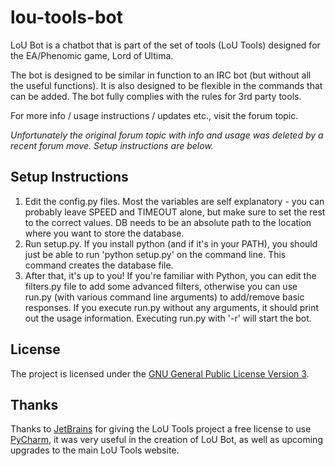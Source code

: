 lou-tools-bot
=============
LoU Bot is a chatbot that is part of the set of tools (LoU Tools) designed for the EA/Phenomic game, Lord of Ultima.

The bot is designed to be similar in function to an IRC bot (but without all the useful functions). It is also designed to be flexible in the commands that can be added. The bot fully complies with the rules for 3rd party tools.

For more info / usage instructions / updates etc., visit the forum topic.

*Unfortunately the original forum topic with info and usage was deleted by a recent forum move. Setup instructions are below.*

Setup Instructions
------------------
1. Edit the config.py files. Most the variables are self explanatory - you can probably leave SPEED and TIMEOUT alone, but make sure to set the rest to the correct values. DB needs to be an absolute path to the location where you want to store the database.
2. Run setup.py. If you install python (and if it's in your PATH), you should just be able to run 'python setup.py' on the command line. This command creates the database file.
3. After that, it's up to you! If you're familiar with Python, you can edit the filters.py file to add some advanced filters, otherwise you can use run.py (with various command line arguments) to add/remove basic responses. If you execute run.py without any arguments, it should print out the usage information. Executing run.py with '-r' will start the bot.

License
-------
The project is licensed under the [GNU General Public License Version 3](http://www.gnu.org/licenses/gpl-3.0.txt).

Thanks
------
Thanks to [JetBrains](http://www.jetbrains.com/) for giving the LoU Tools project a free license to use [PyCharm](http://www.jetbrains.com/pycharm/), it was very useful in the creation of LoU Bot, as well as upcoming upgrades to the main LoU Tools website.

